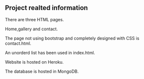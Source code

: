 ## Project realted information


There are three HTML pages.

Home,gallery and contact.

The page not using bootstrap and completely designed with CSS is contact.html.

An unorderd list has been used in index.html.

Website is hosted on Heroku.

The database is hosted in MongoDB.
